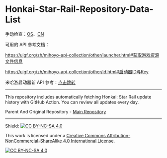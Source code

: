 # Honkai-Star-Rail-Repository-Data-List

手动检查：[OS](https://sg-hyp-api.hoyoverse.com/hyp/hyp-connect/api/getGamePackages?launcher_id=VYTpXlbWo8&game_ids[]=4ziysqXOQ8)、[CN](https://hyp-api.mihoyo.com/hyp/hyp-connect/api/getGamePackages?launcher_id=jGHBHlcOq1&game_ids[]=64kMb5iAWu)

可用的 API 参考文档：

https://uigf.org/zh/mihoyo-api-collection/other/launcher.html#获取游戏资源文件信息

https://uigf.org/zh/mihoyo-api-collection/other/id.html#启动器ID与Key

米哈游启动器新 API 参考：[点击跳转](https://github.com/Eric-Joker/Starward/blob/b3d59bf188cf901ef33ea9e0975616c5a91dc5a6/src/Starward.Core/Launcher/LauncherClient.cs#L175)

---

This repository includes automatically fetching Honkai: Star Rail update history with GitHub Action. You can review all updates every day.

Parent And Original Repository - [Main Repository](https://github.com/JRSKelvin/Honkai-Star-Rail-Repository)

<hr>

Shield: [![CC BY-NC-SA 4.0][cc-by-nc-sa-shield]][cc-by-nc-sa]

This work is licensed under a
[Creative Commons Attribution-NonCommercial-ShareAlike 4.0 International License][cc-by-nc-sa].

[![CC BY-NC-SA 4.0][cc-by-nc-sa-image]][cc-by-nc-sa]

[cc-by-nc-sa]: http://creativecommons.org/licenses/by-nc-sa/4.0/
[cc-by-nc-sa-image]: https://licensebuttons.net/l/by-nc-sa/4.0/88x31.png
[cc-by-nc-sa-shield]: https://img.shields.io/badge/License-CC%20BY--NC--SA%204.0-lightgrey.svg
